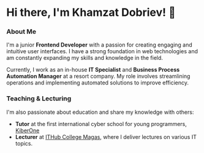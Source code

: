 # Hi there, I'm Khamzat Dobriev! 👋

### About Me

I'm a junior **Frontend Developer** with a passion for creating engaging and intuitive user interfaces. I have a strong foundation in web technologies and am constantly expanding my skills and knowledge in the field.

Currently, I work as an in-house **IT Specialist** and **Business Process Automation Manager** at a resort company. My role involves streamlining operations and implementing automated solutions to improve efficiency.

### Teaching & Lecturing

I'm also passionate about education and share my knowledge with others:

- **Tutor** at the first international cyber school for young programmers, [KiberOne](https://kiber-one.com)
- **Lecturer** at [ITHub College Magas](https://magas.ithub.ru), where I deliver lectures on various IT topics.



<!--
**XDobriev/XDobriev** is a ✨ _special_ ✨ repository because its `README.md` (this file) appears on your GitHub profile.

Here are some ideas to get you started:

- 🔭 I’m currently working on ...
- 🌱 I’m currently learning ...
- 👯 I’m looking to collaborate on ...
- 🤔 I’m looking for help with ...
- 💬 Ask me about ...
- 📫 How to reach me: ...
- 😄 Pronouns: ...
- ⚡ Fun fact: ...
-->
